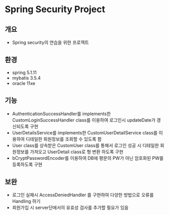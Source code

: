 # Spring Security Project

## 개요
* Spring security의 연습을 위한 프로젝트


## 환경
* spring 5.1.11
* mybatis 3.5.4
* oracle 11xe

## 기능
* AuthenticationSuccessHandler를 implements한 CustomLoginSuccessHandler class를 이용하여 로그인시 updateDate가 갱신되도록 구현
* UserDetailsService를 implements한 CustomUserDetailService class를 이용하여 디테일한 회원정보를 조회할 수 있도록 함
* User class를 상속받은 CustomUser class를 통해서 로그인 성공 시 디테일한 회원정보를 가져오고 UserDetail class로 형 변환 하도록 구현
* bCryptPasswordEncoder를 이용하여 DB에 평문의 PW가 아닌 암호화된 PW를 등록하도록 구현

## 보완
* 로그인 실패시 AccessDeniedHandler 를 구현하여 다양한 방법으로 오류를 Handling 하기
* 회원가입 시 server단에서의 유효성 검사를 추가할 필요가 있음
